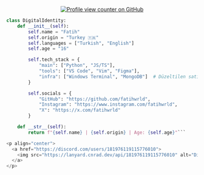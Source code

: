 <p align="center">
  <a href="https://github.com/fatihwrld">
  <img src="https://camo.githubusercontent.com/574b124a5e94236df5379f6f715a8d4fa216dbe3b7d47e4c09d5a0f7ba329d3b/68747470733a2f2f6b6f6d617265762e636f6d2f67687076632f3f757365726e616d653d666174696877726c64" alt="Profile view counter on        GitHub" data-canonical-src="https://komarev.com/ghpvc/?username=fatihwrld" style="max-width: 100%;"></a>
</p>

```python
class DigitalIdentity:
    def __init__(self):
        self.name = "Fatih"
        self.origin = "Turkey 🇹🇷"
        self.languages = ["Turkish", "English"]
        self.age = "16"

        self.tech_stack = {
            "main": ["Python", "JS/TS"],
            "tools": ["VS Code", "Vim", "Figma"],
            "infra": ["Windows Terminal", "MongoDB"]  # Düzeltilen satır
        }

        self.socials = {
            "GitHub": "https://github.com/fatihwrld",
            "Instagram": "https://www.instagram.com/fatihwrld",
            "X": "https://x.com/fatihwrld"
        }

    def __str__(self):
        return f"{self.name} | {self.origin} | Age: {self.age}"```

<p align="center">
  <a href="https://discord.com/users/181976119115776010">
    <img src="https://lanyard.cnrad.dev/api/181976119115776010" alt="Discord Presence">
  </a>
</p>
